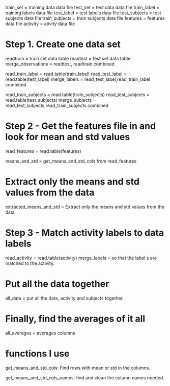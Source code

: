 

train_set = training data data file
test_set = test data data file
train_label = training labels data file
test_label = test labels data file
test_subjects = test subjects data file
train_subjects = train subjects data file
features = features data file
activity = ativity data file

# Step 1. Create one data set
readtrain = train set data table
readtest = test set data table
merge_observations = readtest, readtrain combined

read_train_label = read.table(train_label)
read_test_label = read.table(test_label)
merge_labels = read_test_label,read_train_label combined

read_train_subjects = read.table(train_subjects)
read_test_subjects = read.table(test_subjects)
merge_subjects = read_test_subjects,read_train_subjects combined


# Step 2 - Get the features file in and look for mean and std values
read_features = read.table(features)

means_and_std = get_means_and_std_cols from read_features 

# Extract only the means and std values from the data
extracted_means_and_std = Extract only the means and std values from the data


# Step 3 - Match activity labels to data labels
read_activity = read.table(activity)
merge_labels =  so that the label s are matched to the activity.


# Put all the data together
all_data = put all the data, activity and subjects together.

# Finally, find the averages of it all
all_averages = averages columns

# functions I use

get_means_and_std_cols: Find rows with mean or std in the columns.
  

get_means_and_std_cols_names: find and clean the column names needed.